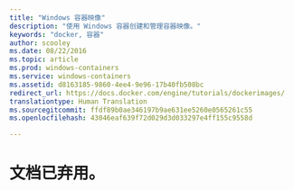 ```yaml
---
title: "Windows 容器映像"
description: "使用 Windows 容器创建和管理容器映像。"
keywords: "docker, 容器"
author: scooley
ms.date: 08/22/2016
ms.topic: article
ms.prod: windows-containers
ms.service: windows-containers
ms.assetid: d8163185-9860-4ee4-9e96-17b40fb508bc
redirect_url: https://docs.docker.com/engine/tutorials/dockerimages/
translationtype: Human Translation
ms.sourcegitcommit: ffdf89b0ae346197b9ae631ee5260e0565261c55
ms.openlocfilehash: 43046eaf639f72d029d3d033297e4ff155c9558d

---
```


# 文档已弃用。


<!--HONumber=Oct16_HO4-->


